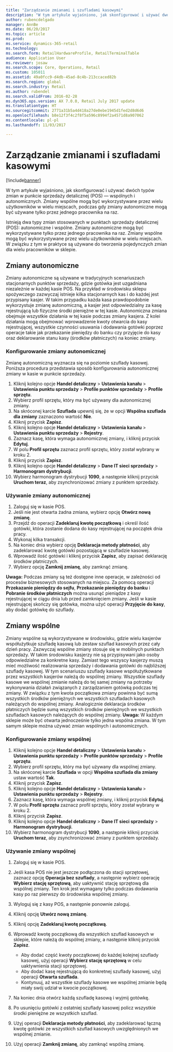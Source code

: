 ```yaml
---
title: "Zarządzanie zmianami i szufladami kasowymi"
description: "W tym artykule wyjaśniono, jak skonfigurować i używać dwóch typów zmian w punkcie sprzedaży detalicznej (POS) — wspólnych i autonomicznych. Zmiany wspólne mogą być wykorzystywane przez wielu użytkowników w wielu miejscach, podczas gdy zmiany autonomiczne mogą być używane tylko przez jednego pracownika na raz."
author: rubencdelgado
manager: AnnBe
ms.date: 06/20/2017
ms.topic: article
ms.prod: 
ms.service: dynamics-365-retail
ms.technology: 
ms.search.form: RetailHardwareProfile, RetailTerminalTable
audience: Application User
ms.reviewer: josaw
ms.search.scope: Core, Operations, Retail
ms.custom: 105011
ms.assetid: 49a0fcc9-d4db-45ad-8c4b-213ccaced82b
ms.search.region: global
ms.search.industry: Retail
ms.author: rubendel
ms.search.validFrom: 2016-02-28
ms.dyn365.ops.version: AX 7.0.0, Retail July 2017 update
ms.translationtype: HT
ms.sourcegitcommit: 2771a31b5a4d418a27de0ebe1945d1fed2d8d6d6
ms.openlocfilehash: b8e12f3f4c2f8f5a596c8994f2a4571d8a907062
ms.contentlocale: pl-pl
ms.lasthandoff: 11/03/2017

---
```


# <a name="shift-and-cash-drawer-management"></a>Zarządzanie zmianami i szufladami kasowymi

[!include[banner](includes/banner.md)]


W tym artykule wyjaśniono, jak skonfigurować i używać dwóch typów zmian w punkcie sprzedaży detalicznej (POS) — wspólnych i autonomicznych. Zmiany wspólne mogą być wykorzystywane przez wielu użytkowników w wielu miejscach, podczas gdy zmiany autonomiczne mogą być używane tylko przez jednego pracownika na raz.

Istnieją dwa typy zmian stosowanych w punktach sprzedaży detalicznej (POS): autonomiczne i wspólne. Zmiany autonomiczne mogą być wykorzystywane tylko przez jednego pracownika na raz. Zmiany wspólne mogą być wykorzystywane przez wielu użytkowników w wielu miejscach. W związku z tym w praktyce są używane do tworzenia pojedynczych zmian dla wielu pracowników w sklepie.

## <a name="standalone-shifts"></a>Zmiany autonomiczne
Zmiany autonomiczne są używane w tradycyjnych scenariuszach stacjonarnych punktów sprzedaży, gdzie gotówka jest uzgadniana niezależnie w każdej kasie POS. Na przykład w środowisku sklepu spożywczego zazwyczaj istnieje kilka stacjonarnych kas i do każdej jest przypisany kasjer. W takim przypadku każda kasa prawdopodobnie wykorzystuje zmianę autonomiczną, a kasjer jest odpowiedzialny za kasę rejestrującą lub fizyczne środki pieniężne w tej kasie. Autonomiczna zmiana obejmuje wszystkie działania w tej kasie podczas zmiany kasjera. Z kolei działania mogą obejmować wprowadzenie kwoty otwarcia do kasy rejestrującej, wszystkie czynności usuwania i dodawania gotówki poprzez operacje takie jak przekazanie pieniędzy do banku czy przyjęcie do kasy oraz deklarowanie stanu kasy (środków płatniczych) na koniec zmiany.

### <a name="set-up-a-stand-alone-shift"></a>Konfigurowanie zmiany autonomicznej

Zmianę autonomiczną wyznacza się na poziomie szuflady kasowej. Poniższa procedura przedstawia sposób konfigurowania autonomicznej zmiany w kasie w punkcie sprzedaży.

1.  Kliknij kolejno opcje **Handel detaliczny** &gt; **Ustawienia kanału** &gt; **Ustawienia punktu sprzedaży** &gt; **Profile punktów sprzedaży** &gt; **Profile sprzętu**.
2.  Wybierz profil sprzętu, który ma być używany dla autonomicznej zmiany.
3.  Na skróconej karcie **Szuflada** upewnij się, że w opcji **Wspólna szuflada dla zmiany** zaznaczono wartość **Nie**.
4.  Kliknij przycisk **Zapisz**.
5.  Kliknij kolejno opcje **Handel detaliczny** &gt; **Ustawienia kanału** &gt; **Ustawienia punktu sprzedaży** &gt; **Rejestry**.
6.  Zaznacz kasę, która wymaga autonomicznej zmiany, i kliknij przycisk **Edytuj**.
7.  W polu **Profil sprzętu** zaznacz profil sprzętu, który został wybrany w kroku 2.
8.  Kliknij przycisk **Zapisz**.
9.  Kliknij kolejno opcje **Handel detaliczny** &gt; **Dane IT sieci sprzedaży** &gt; **Harmonogram dystrybucji**.
10. Wybierz harmonogram dystrybucji **1090**, a następnie kliknij przycisk **Uruchom teraz**, aby zsynchronizować zmiany z punktem sprzedaży.

### <a name="use-a-stand-alone-shift"></a>Używanie zmiany autonomicznej

1.  Zaloguj się w kasie POS.
2.  Jeśli nie jest otwarta żadna zmiana, wybierz opcję **Otwórz nową zmianę**.
3.  Przejdź do operacji **Zadeklaruj kwotę początkową** i określ ilość gotówki, która zostanie dodana do kasy rejestrującej na początek dnia pracy.
4.  Wykonaj kilka transakcji.
5.  Na koniec dnia wybierz opcję **Deklaracja metody płatności**, aby zadeklarować kwotę gotówki pozostającą w szufladzie kasowej.
6.  Wprowadź ilość gotówki i kliknij przycisk **Zapisz**, aby zapisać deklarację środków płatniczych.
7.  Wybierz opcję **Zamknij zmianę**, aby zamknąć zmianę.

**Uwaga:** Podczas zmiany są też dostępne inne operacje, w zależności od procesów biznesowych stosowanych na miejscu. Za pomocą operacji **Przekazanie pieniędzy do sejfu**, **Przekazanie pieniędzy do banku** i **Pobranie środków płatniczych** można usunąć pieniądze z kasy rejestrującej w ciągu dnia lub przed zamknięciem zmiany. Jeśli w kasie rejestrującej skończy się gotówka, można użyć operacji **Przyjęcie do kasy**, aby dodać gotówkę do szuflady.

## <a name="shared-shifts"></a>Zmiany wspólne
Zmiany wspólne są wykorzystywane w środowisku, gdzie wielu kasjerów współużytkuje szufladę kasową lub zestaw szuflad kasowych przez cały dzień pracy. Zazwyczaj wspólne zmiany stosuje się w mobilnych punktach sprzedaży. W takim środowisku kasjerzy nie są przypisywani jako osoby odpowiedzialne za konkretne kasy. Zamiast tego wszyscy kasjerzy muszą mieć możliwość realizowania sprzedaży i dodawania gotówki do najbliższej szuflady kasowej. W tym scenariuszu szuflady kasowe współużytkowane przez wszystkich kasjerów należą do wspólnej zmiany. Wszystkie szuflady kasowe we wspólnej zmianie należą do tej samej zmiany na potrzeby wykonywania działań związanych z zarządzaniem gotówką podczas tej zmiany. W związku z tym kwota początkowa zmiany powinna być sumą wszystkich środków pieniężnych we wszystkich szufladach kasowych należących do wspólnej zmiany. Analogicznie deklaracja środków płatniczych będzie sumą wszystkich środków pieniężnych we wszystkich szufladach kasowych należących do wspólnej zmiany. **Uwaga:** W każdym sklepie może być otwarta jednocześnie tylko jedna wspólna zmiana. W tym samym sklepie można używać zmian wspólnych i autonomicznych.

### <a name="set-up-a-shared-shift"></a>Konfigurowanie zmiany wspólnej

1.  Kliknij kolejno opcje **Handel detaliczny** &gt; **Ustawienia kanału** &gt; **Ustawienia punktu sprzedaży** &gt; **Profile punktów sprzedaży** &gt; **Profile sprzętu**.
2.  Wybierz profil sprzętu, który ma być używany dla wspólnej zmiany.
3.  Na skróconej karcie **Szuflada** w opcji **Wspólna szuflada dla zmiany** ustaw wartość **Tak**.
4.  Kliknij przycisk **Zapisz**.
5.  Kliknij kolejno opcje **Handel detaliczny** &gt; **Ustawienia kanału** &gt; **Ustawienia punktu sprzedaży** &gt; **Rejestry**.
6.  Zaznacz kasę, która wymaga wspólnej zmiany, i kliknij przycisk **Edytuj**.
7.  W polu **Profil sprzętu** zaznacz profil sprzętu, który został wybrany w kroku 2.
8.  Kliknij przycisk **Zapisz**.
9.  Kliknij kolejno opcje **Handel detaliczny** &gt; **Dane IT sieci sprzedaży** &gt; **Harmonogram dystrybucji**.
10. Wybierz harmonogram dystrybucji **1090**, a następnie kliknij przycisk **Uruchom teraz**, aby zsynchronizować zmiany z punktem sprzedaży.

### <a name="use-a-shared-shift"></a>Używanie zmiany wspólnej

1.  Zaloguj się w kasie POS.
2.  Jeśli kasa POS nie jest jeszcze podłączona do stacji sprzętowej, zaznacz opcję **Operacja bez szuflady**, a następnie wybierz operację **Wybierz stację sprzętową**, aby uaktywnić stację sprzętową dla wspólnej zmiany. Ten krok jest wymagany tylko podczas dodawania kasy po raz pierwszy do środowiska wspólnej zmiany.
3.  Wyloguj się z kasy POS, a następnie ponownie zaloguj.
4.  Kliknij opcję **Utwórz nową zmianę**.
5.  Kliknij opcję **Zadeklaruj kwotę początkową**.
6.  Wprowadź kwotę początkową dla wszystkich szuflad kasowych w sklepie, które należą do wspólnej zmiany, a następnie kliknij przycisk **Zapisz**.
    -   Aby dodać część kwoty początkowej do każdej kolejnej szuflady kasowej, użyj operacji **Wybierz stację sprzętową** w celu uaktywnienia stacji sprzętowej.
    -   Aby dodać kasę rejestrującą do konkretnej szuflady kasowej, użyj operacji **Otwarta szuflada**.
    -   Kontynuuj, aż wszystkie szuflady kasowe we wspólnej zmianie będą miały swój udział w kwocie początkowej.

7.  Na koniec dnia otwórz każdą szufladę kasową i wyjmij gotówkę.
8.  Po usunięciu gotówki z ostatniej szuflady kasowej policz wszystkie środki pieniężne ze wszystkich szuflad.
9.  Użyj operacji **Deklaracja metody płatności**, aby zadeklarować łączną kwotę gotówki ze wszystkich szuflad kasowych uwzględnionych we wspólnej zmianie.
10. Użyj operacji **Zamknij zmianę**, aby zamknąć wspólną zmianę.





